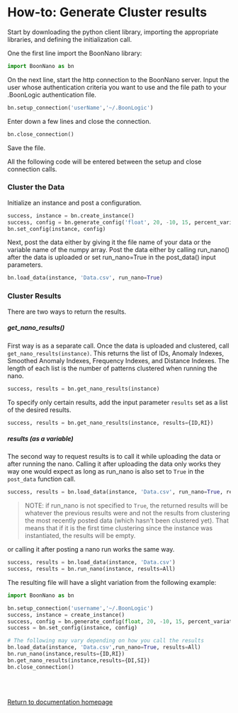 # How-to: Generate Cluster results

Start by downloading the python client library, importing the appropriate libraries, and defining the initialization call.

One the first line import the BoonNano library:
```python
import BoonNano as bn
```
On the next line, start the http connection to the BoonNano server. Input the user whose authentication criteria you want to use and the file path to your .BoonLogic authentication file.
```python
bn.setup_connection('userName','~/.BoonLogic')
```
Enter down a few lines and close the connection.
```python
bn.close_connection()
```
Save the file.

All the following code will be entered between the setup and close connection calls.

### Cluster the Data
Initialize an instance and post a configuration.
```python
success, instance = bn.create_instance()
success, config = bn.generate_config('float', 20, -10, 15, percent_variation=0.037)
bn.set_config(instance, config)
```

Next, post the data either by giving it the file name of your data or the variable name of the numpy array. Post the data either by calling run_nano() after the data is uploaded or set run_nano=True in the post_data() input parameters.
```python
bn.load_data(instance, 'Data.csv', run_nano=True)
```

### Cluster Results
There are two ways to return the results.

##### get_nano_results()
First way is as a separate call.
Once the data is uploaded and clustered, call `get_nano_results(instance)`.
This returns the list of IDs, Anomaly Indexes, Smoothed Anomaly Indexes, Frequency Indexes, and Distance Indexes. The length of each list is the number of patterns clustered when running the nano.
```python
success, results = bn.get_nano_results(instance)
```
To specify only certain results, add the input parameter `results` set as a list of the desired results.
```python
success, results = bn.get_nano_results(instance, results={ID,RI})
```

##### results (as a variable)
The second way to request results is to call it while uploading the data or after running the nano. Calling it after uploading the data only works they way one would expect as long as run_nano is also set to `True` in the `post_data` function call.
```python
success, results = bn.load_data(instance, 'Data.csv', run_nano=True, results=All)
```
>NOTE: if run_nano is not specified to `True`, the returned results will be whatever the previous results were and not the results from clustering the most recently posted data (which hasn't been clustered yet). That means that if it is the first time clustering since the instance was instantiated, the results will be empty.

or calling it after posting a nano run works the same way.
```python
success, results = bn.load_data(instance, 'Data.csv')
success, results = bn.run_nano(instance, results=All)
```

The resulting file will have a slight variation from the following example:
```python
import BoonNano as bn

bn.setup_connection('username','~/.BoonLogic')
success, instance = create_instance()
success, config = bn.generate_config(float, 20, -10, 15, percent_variation=0.037)
success = bn.set_config(instance, config)

# The following may vary depending on how you call the results
bn.load_data(instance, 'Data.csv',run_nano=True, results=All)
bn.run_nano(instance,results={ID,RI})
bn.get_nano_results(instance,results={DI,SI})
bn.close_connection()
```
<br/>
<br/>

[Return to documentation homepage](../README.md)
